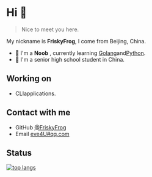 <!--
**FriskyFrog/FriskyFrog** is a ✨ _special_ ✨ repository because its `README.md` (this file) appears on your GitHub profile.
Here are some ideas to get you started:
- 🔭 I’m currently working on ...
- 🌱 I’m currently learning ...
- 👯 I’m looking to collaborate on ...
- 🤔 I’m looking for help with ...
- 💬 Ask me about ...
- 📫 How to reach me: ...
- 😄 Pronouns: ...
- ⚡ Fun fact: ...
-->
# Hi 👋
> Nice to meet you here.

My nickname is **FriskyFrog**, I come from Beijing, China.
- 🌱 I'm a **Noob** , currently learning [Golang](https://golang.google.cn)and[Python](https://www.python.org).
- 🤔 I'm a senior high school student in China.

## Working on
- CLIapplications.

## Contact with me
- GitHub [@FriskyFrog](https://github.com/FriskyFrog)
- Email [eve4U#qq.com](mailto:eve4you@qq.com)

## Status
<!--
[![github stats](https://github-readme-stats.vercel.app/api?username=FriskyFrog&show_icons=true)](https://github.com/FriskyFrog)
-->

[![top langs](https://github-readme-stats.vercel.app/api/top-langs/?username=FriskyFrog&layout=compact)](https://github.com/FriskyFrog)
